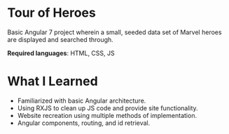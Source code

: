 # Tour of Heroes

Basic Angular 7 project wherein a small, seeded data set of Marvel heroes are displayed and searched through. 

**Required languages**: HTML, CSS, JS

# What I Learned

* Familiarized with basic Angular architecture. 
* Using RXJS to clean up JS code and provide site functionality. 
* Website recreation using multiple methods of implementation. 
* Angular components, routing, and id retrieval. 

